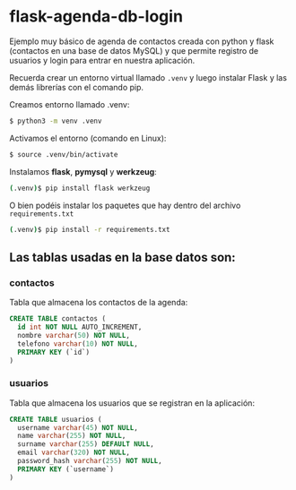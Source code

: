 # flask-agenda-db-login
Ejemplo muy básico de agenda de contactos creada con python y flask (contactos en una base de datos MySQL) y que permite registro de usuarios y login para entrar en nuestra aplicación.

Recuerda crear un entorno virtual llamado `.venv` y luego instalar Flask y las demás librerías con el comando pip.

Creamos entorno llamado .venv:
```bash
$ python3 -m venv .venv
```
Activamos el entorno (comando en Linux):
```bash
$ source .venv/bin/activate
```
Instalamos **flask**, **pymysql** y **werkzeug**:
```bash
(.venv)$ pip install flask werkzeug
```
O bien podéis instalar los paquetes que hay dentro del archivo ```requirements.txt```

```bash
(.venv)$ pip install -r requirements.txt
```

## Las tablas usadas en la base datos son:

### contactos
Tabla que almacena los contactos de la agenda:
```sql
CREATE TABLE contactos (
  id int NOT NULL AUTO_INCREMENT,
  nombre varchar(50) NOT NULL,
  telefono varchar(10) NOT NULL,
  PRIMARY KEY (`id`)
)
```

### usuarios
Tabla que almacena los usuarios que se registran en la aplicación:
```sql
CREATE TABLE usuarios (
  username varchar(45) NOT NULL,
  name varchar(255) NOT NULL,
  surname varchar(255) DEFAULT NULL,
  email varchar(320) NOT NULL,
  password_hash varchar(255) NOT NULL,
  PRIMARY KEY (`username`)
)
```
